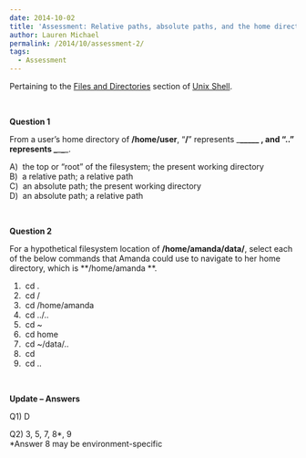 ```yaml
---
date: 2014-10-02
title: 'Assessment: Relative paths, absolute paths, and the home directory'
author: Lauren Michael
permalink: /2014/10/assessment-2/
tags:
  - Assessment
---
```

Pertaining to the [Files and Directories][1] section of [Unix Shell][2].

&nbsp;

**Question 1**

From a user&#8217;s home directory of **/home/user**, &#8220;**/**&#8221; represents \___\_____ , and &#8220;**..**&#8221; represents \___\___\____.

A)  the top or &#8220;root&#8221; of the filesystem; the present working directory  
B)  a relative path; a relative path  
C)  an absolute path; the present working directory  
D)  an absolute path; a relative path

&nbsp;

**Question 2**

For a hypothetical filesystem location of **/home/amanda/data/**, select each of the below commands that Amanda could use to navigate to her home directory, which is **/home/amanda **.

1)  cd .  
2)  cd /  
3)  cd /home/amanda  
4)  cd ../..  
5)  cd ~  
6)  cd home  
7)  cd ~/data/..  
8)  cd  
9)  cd ..

&nbsp;

**Update &#8211; Answers**

Q1) D

Q2) 3, 5, 7, 8*, 9  
*Answer 8 may be environment-specific

 [1]: http://software-carpentry.org/v5/novice/shell/01-filedir.html
 [2]: http://software-carpentry.org/v5/novice/shell/index.html
